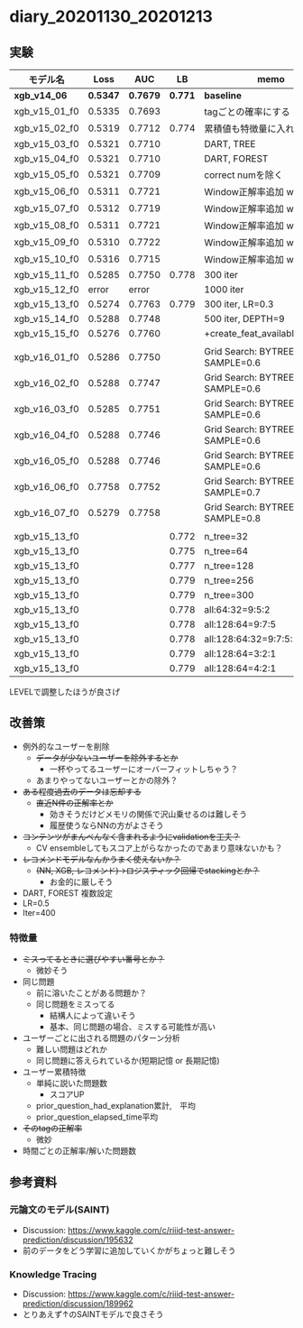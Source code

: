 # diary_20201130_20201213

## 実験
|モデル名|Loss|AUC|LB|memo|
|--|--|--|--|--|
|__xgb_v14_06__|__0.5347__|__0.7679__|__0.771__|__baseline__|
|xgb_v15_01_f0|0.5335|0.7693||tagごとの確率にする|
|xgb_v15_02_f0|0.5319|0.7712|0.774|累積値も特徴量に入れちゃう|
|xgb_v15_03_f0|0.5321|0.7710||DART, TREE|
|xgb_v15_04_f0|0.5321|0.7710||DART, FOREST|
|xgb_v15_05_f0|0.5321|0.7709||correct numを除く|
|xgb_v15_06_f0|0.5311|0.7721||Window正解率追加 w100|
|xgb_v15_07_f0|0.5312|0.7719||Window正解率追加 w100,200|
|xgb_v15_08_f0|0.5311|0.7721||Window正解率追加 w100,300|
|xgb_v15_09_f0|0.5310|0.7722||Window正解率追加 w200 only|
|xgb_v15_10_f0|0.5316|0.7715||Window正解率追加 w100~500|
|xgb_v15_11_f0|0.5285|0.7750|0.778|300 iter|
|xgb_v15_12_f0|error|error||1000 iter|
|xgb_v15_13_f0|0.5274|0.7763|0.779|300 iter, LR=0.3|
|xgb_v15_14_f0|0.5288|0.7748||500 iter, DEPTH=9|
|xgb_v15_15_f0|0.5276|0.7760||+create_feat_available_tag_rate|
||||||
|xgb_v16_01_f0|0.5286|0.7750||Grid Search: BYTREE=0.6, SAMPLE=0.6|
|xgb_v16_02_f0|0.5288|0.7747||Grid Search: BYTREE=0.7, SAMPLE=0.6|
|xgb_v16_03_f0|0.5285|0.7751||Grid Search: BYTREE=0.8, SAMPLE=0.6|
|xgb_v16_04_f0|0.5288|0.7746||Grid Search: BYTREE=0.9 SAMPLE=0.6|
|xgb_v16_05_f0|0.5288|0.7746||Grid Search: BYTREE=1.0, SAMPLE=0.6|
|xgb_v16_06_f0|0.7758|0.7752||Grid Search: BYTREE=0.8, SAMPLE=0.7|
|xgb_v16_07_f0|0.5279|0.7758||Grid Search: BYTREE=0.8, SAMPLE=0.8|
||||||
|xgb_v15_13_f0|||0.772|n_tree=32|
|xgb_v15_13_f0|||0.775|n_tree=64|
|xgb_v15_13_f0|||0.777|n_tree=128|
|xgb_v15_13_f0|||0.779|n_tree=256|
|xgb_v15_13_f0|||0.779|n_tree=300|
|xgb_v15_13_f0|||0.778|all:64:32=9:5:2|
|xgb_v15_13_f0|||0.778|all:128:64=9:7:5|
|xgb_v15_13_f0|||0.778|all:128:64:32=9:7:5:2|
|xgb_v15_13_f0|||0.779|all:128:64=3:2:1|
|xgb_v15_13_f0|||0.779|all:128:64=4:2:1|

LEVELで調整したほうが良さげ


## 改善策
- 例外的なユーザーを削除
  - ~~データが少ないユーザーを除外するとか~~
    - 一杯やってるユーザーにオーバーフィットしちゃう？
  - あまりやってないユーザーとかの除外？
- ~~ある程度過去のデータは忘却する~~
  - ~~直近N件の正解率とか~~
    - 効きそうだけどメモリの関係で沢山乗せるのは難しそう
    - 履歴使うならNNの方がよさそう
- ~~コンテンツがまんべんなく含まれるようにvalidationを工夫？~~
  - CV ensembleしてもスコア上がらなかったのであまり意味ないかも？
- ~~レコメンドモデルなんかうまく使えないか？~~
  - ~~(NN, XGB, レコメンド)→ロジスティック回帰でstackingとか？~~
    - お金的に厳しそう
- DART, FOREST 複数設定
- LR=0.5
- Iter=400

### 特徴量
- ~~ミスってるときに選びやすい番号とか？~~
  - 微妙そう
- 同じ問題
  - 前に溶いたことがある問題か？
  - 同じ問題をミスってる
    - 結構人によって違いそう
    - 基本、同じ問題の場合、ミスする可能性が高い
- ユーザーごとに出される問題のパターン分析
  - 難しい問題はどれか
  - 同じ問題に答えられているか(短期記憶 or 長期記憶)
- ユーザー累積特徴
  - 単純に説いた問題数
    - スコアUP
  - prior_question_had_explanation累計,　平均
  - prior_question_elapsed_time平均
- ~~そのtagの正解率~~
  - 微妙
- 時間ごとの正解率/解いた問題数



## 参考資料
### 元論文のモデル(SAINT)
- Discussion: https://www.kaggle.com/c/riiid-test-answer-prediction/discussion/195632
- 前のデータをどう学習に追加していくかがちょっと難しそう

### Knowledge Tracing
- Discussion: https://www.kaggle.com/c/riiid-test-answer-prediction/discussion/189962
- とりあえず↑のSAINTモデルで良さそう
